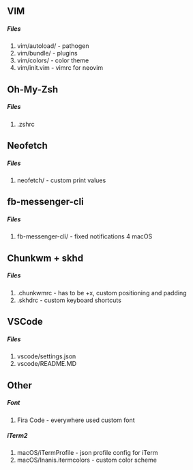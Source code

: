 ## VIM
##### Files
  1. vim/autoload/ - pathogen
  2. vim/bundle/ - plugins
  3. vim/colors/ - color theme
  4. vim/init.vim - vimrc for neovim

## Oh-My-Zsh
##### Files
  1. .zshrc

## Neofetch
##### Files
  1. neofetch/ - custom print values

## fb-messenger-cli
##### Files
  1. fb-messenger-cli/ - fixed notifications 4 macOS

## Chunkwm + skhd
##### Files
  1. .chunkwmrc - has to be +x, custom positioning and padding
  2. .skhdrc - custom keyboard shortcuts

## VSCode
##### Files
  1. vscode/settings.json
  2. vscode/README.MD

## Other
##### Font
  1. Fira Code - everywhere used custom font
##### iTerm2
  1. macOS/iTermProfile - json profile config for iTerm
  2. macOS/Inanis.itermcolors - custom color scheme

